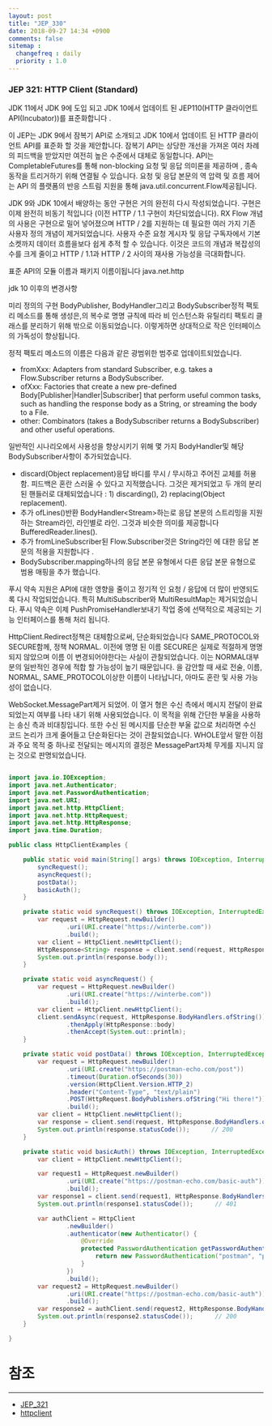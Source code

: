 ```yaml
---
layout: post
title: "JEP_330"
date: 2018-09-27 14:34 +0900
comments: false
sitemap :
  changefreq : daily
  priority : 1.0
---
```


### JEP 321: HTTP Client (Standard)

JDK 11에서 JDK 9에 도입 되고 JDK 10에서 업데이트 된 JEP110(HTTP 클라이언트 API(Incubator))를 표준화합니다 .

이 JEP는 JDK 9에서 잠복기 API로 소개되고 JDK 10에서 업데이트 된 HTTP 클라이언트 API를 표준화 할 것을 제안합니다. 잠복기 API는 상당한 개선을 가져온 여러 차례의 피드백을 받았지만 여전히 높은 수준에서 대체로 동일합니다. API는 CompletableFutures를 통해 non-blocking 요청 및 응답 의미론을 제공하며 , 종속 동작을 트리거하기 위해 연결될 수 있습니다. 요청 및 응답 본문의 역 압력 및 흐름 제어 는 API 의 플랫폼의 반응 스트림 지원을 통해 java.util.concurrent.Flow제공됩니다.

JDK 9와 JDK 10에서 배양하는 동안 구현은 거의 완전히 다시 작성되었습니다. 구현은 이제 완전히 비동기 적입니다 (이전 HTTP / 1.1 구현이 차단되었습니다). RX Flow 개념의 사용은 구현으로 밀어 넣어졌으며 HTTP / 2를 지원하는 데 필요한 여러 가지 기존 사용자 정의 개념이 제거되었습니다. 사용자 수준 요청 게시자 및 응답 구독자에서 기본 소켓까지 데이터 흐름을보다 쉽게 ​​추적 할 수 있습니다. 이것은 코드의 개념과 복잡성의 수를 크게 줄이고 HTTP / 1.1과 HTTP / 2 사이의 재사용 가능성을 극대화합니다.

표준 API의 모듈 이름과 패키지 이름이됩니다 java.net.http


jdk 10 이후의 변경사항

미리 정의의 구현 BodyPublisher, BodyHandler그리고 BodySubscriber정적 팩토리 메소드를 통해 생성은,의 복수로 명명 규칙에 따라 비 인스턴스화 유틸리티 팩토리 클래스를 분리하기 위해 밖으로 이동되었습니다. 이렇게하면 상대적으로 작은 인터페이스의 가독성이 향상됩니다.

정적 팩토리 메소드의 이름은 다음과 같은 광범위한 범주로 업데이트되었습니다.

* fromXxx: Adapters from standard Subscriber, e.g. takes a Flow.Subscriber returns a BodySubscriber.
* ofXxx: Factories that create a new pre-defined Body[Publisher|Handler|Subscriber] that perform useful common tasks, such as handling the response body as a String, or streaming the body to a File.
* other: Combinators (takes a BodySubscriber returns a BodySubscriber) and other useful operations.

일반적인 시나리오에서 사용성을 향상시키기 위해 몇 가지 BodyHandler및 해당 BodySubscriber사항이 추가되었습니다.
* discard(Object replacement)응답 바디를 무시 / 무시하고 주어진 교체를 허용 함. 피드백은 혼란 스러울 수 있다고 지적했습니다. 그것은 제거되었고 두 개의 분리 된 핸들러로 대체되었습니다 : 1) discarding(), 2) replacing(Object replacement).
* 추가 ofLines()반환 BodyHandler<Stream<String>>하는로 응답 본문의 스트리밍을 지원하는 Stream라인, 라인별로 라인. 그것과 비슷한 의미를 제공합니다 BufferedReader.lines().
* 추가 fromLineSubscriber​된 Flow.Subscriber것은 String라인 에 대한 응답 본문의 적용을 지원합니다 .
* BodySubscriber.mapping하나의 응답 본문 유형에서 다른 응답 본문 유형으로 범용 매핑을 추가 했습니다.

푸시 약속 지원은 API에 대한 영향을 줄이고 정기적 인 요청 / 응답에 더 많이 반영되도록 다시 작업되었습니다. 특히 MultiSubscriber와 MultiResultMap는 제거되었습니다. 푸시 약속은 ​​이제 PushPromiseHandler보내기 작업 중에 선택적으로 제공되는 기능 인터페이스를 통해 처리 됩니다.

HttpClient.Redirect정책은 대체함으로써, 단순화되었습니다 SAME_PROTOCOL와 SECURE함께, 정책 NORMAL. 이전에 명명 된 이름 SECURE은 실제로 적절하게 명명되지 않았으며 이름 이 변경되어야한다는 사실이 관찰되었습니다. 이는 NORMAL대부분의 일반적인 경우에 적합 할 가능성이 높기 때문입니다. 을 감안할 때 새로 전술, 이름, NORMAL, SAME_PROTOCOL이상한 이름이 나타납니다, 아마도 혼란 및 사용 가능성이 없습니다.

WebSocket.MessagePart제거 되었어. 이 열거 형은 수신 측에서 메시지 전달이 완료되었는지 여부를 나타 내기 위해 사용되었습니다. 이 목적을 위해 간단한 부울을 사용하는 송신 측과 비대칭입니다. 또한 수신 된 메시지를 단순한 부울 값으로 처리하면 수신 코드 논리가 크게 줄어들고 단순화된다는 것이 관찰되었습니다. WHOLE앞서 말한 이점과 주요 목적 중 하나로 전달되는 메시지의 결정은 MessagePart자체 무게를 지니지 않는 것으로 판명되었습니다.


```java

import java.io.IOException;
import java.net.Authenticator;
import java.net.PasswordAuthentication;
import java.net.URI;
import java.net.http.HttpClient;
import java.net.http.HttpRequest;
import java.net.http.HttpResponse;
import java.time.Duration;

public class HttpClientExamples {

    public static void main(String[] args) throws IOException, InterruptedException {
        syncRequest();
        asyncRequest();
        postData();
        basicAuth();
    }

    private static void syncRequest() throws IOException, InterruptedException {
        var request = HttpRequest.newBuilder()
                .uri(URI.create("https://winterbe.com"))
                .build();
        var client = HttpClient.newHttpClient();
        HttpResponse<String> response = client.send(request, HttpResponse.BodyHandlers.ofString());
        System.out.println(response.body());
    }

    private static void asyncRequest() {
        var request = HttpRequest.newBuilder()
                .uri(URI.create("https://winterbe.com"))
                .build();
        var client = HttpClient.newHttpClient();
        client.sendAsync(request, HttpResponse.BodyHandlers.ofString())
                .thenApply(HttpResponse::body)
                .thenAccept(System.out::println);
    }

    private static void postData() throws IOException, InterruptedException {
        var request = HttpRequest.newBuilder()
                .uri(URI.create("https://postman-echo.com/post"))
                .timeout(Duration.ofSeconds(30))
                .version(HttpClient.Version.HTTP_2)
                .header("Content-Type", "text/plain")
                .POST(HttpRequest.BodyPublishers.ofString("Hi there!"))
                .build();
        var client = HttpClient.newHttpClient();
        var response = client.send(request, HttpResponse.BodyHandlers.ofString());
        System.out.println(response.statusCode());      // 200
    }

    private static void basicAuth() throws IOException, InterruptedException {
        var client = HttpClient.newHttpClient();

        var request1 = HttpRequest.newBuilder()
                .uri(URI.create("https://postman-echo.com/basic-auth"))
                .build();
        var response1 = client.send(request1, HttpResponse.BodyHandlers.ofString());
        System.out.println(response1.statusCode());      // 401

        var authClient = HttpClient
                .newBuilder()
                .authenticator(new Authenticator() {
                    @Override
                    protected PasswordAuthentication getPasswordAuthentication() {
                        return new PasswordAuthentication("postman", "password".toCharArray());
                    }
                })
                .build();
        var request2 = HttpRequest.newBuilder()
                .uri(URI.create("https://postman-echo.com/basic-auth"))
                .build();
        var response2 = authClient.send(request2, HttpResponse.BodyHandlers.ofString());
        System.out.println(response2.statusCode());      // 200
    }

}

```
# 참조 
-----
* [JEP_321](http://openjdk.java.net/jeps/321)
* [httpclient](http://openjdk.java.net/groups/net/httpclient/)